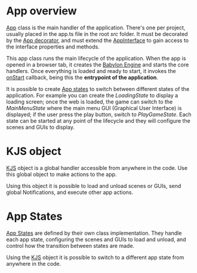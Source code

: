 # App overview
[App](https://khanonjs.com/api-docs/modules/decorators_app.html) class is the main handler of the application. There's one per project, usually placed in the app.ts file in the root *src* folder.
It must be decorated by the [App decorator](https://khanonjs.com/api-docs/functions/decorators_app.App.html), and must extend the [AppInterface](https://khanonjs.com/api-docs/classes/decorators_app.AppInterface.html) to gain access to the interface properties and methods.

This app class runs the main lifecycle of the application. When the app is opened in a browser tab, it creates the [Babylon Engine](https://doc.babylonjs.com/typedoc/classes/BABYLON.Engine) and starts the core handlers. Once everything is loaded and ready to start, it invokes the [onStart](https://khanonjs.com/api-docs/classes/decorators_app.AppInterface.html#onStart) callback, being this the **entrypoint of the application**.

It is possible to create [App states](https://khanonjs.com/api-docs/modules/decorators_app_app_state.html) to switch between different states of the application. For example you can create  the *LoadingState* to display a loading screen; once the web is loaded, the game can switch to the *MainMenuState* where the main menu GUI (Graphical User Interface) is displayed; if the user press the play button, switch to *PlayGameState*. Each state can be started at any point of the lifecycle and they will configure the scenes and GUIs to display.

# KJS object

[KJS](https://khanonjs.com/api-docs/modules/kjs.KJS.html) object is a global handler accessible from anywhere in the code. Use this global object to make actions to the app.

Using this object it is possible to load and unload scenes or GUIs, send global Notifications, and execute other app actions.

# App States

[App States](https://khanonjs.com/api-docs/modules/decorators_app_app_state.html) are defined by their own class implementation. They handle each app state, configuring the scenes and GUIs to load and unload, and control how the transition between states are made.

Using the [KJS](https://khanonjs.com/api-docs/modules/kjs.KJS.html) object it is possible to switch to a different app state from anywhere in the code.